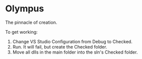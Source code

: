 Olympus
=======

The pinnacle of creation.

To get working:
1. Change VS Studio Configuration from Debug to Checked.
2. Run. It will fail, but create the Checked folder.
3. Move all dlls in the main folder into the sln's Checked folder.